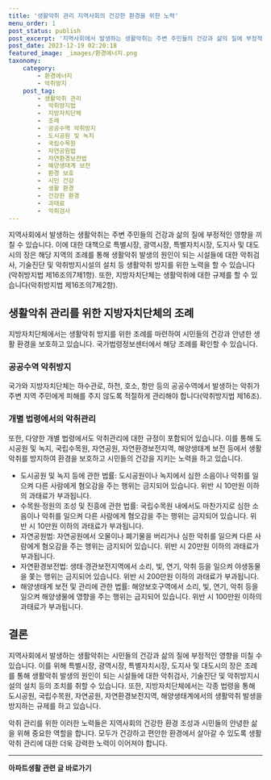 ```yaml
---
title: '생활악취 관리 지역사회의 건강한 환경을 위한 노력'
menu_order: 1
post_status: publish
post_excerpt: '지역사회에서 발생하는 생활악취는 주변 주민들의 건강과 삶의 질에 부정적인 영향을 끼칠 수 있습니다. 이에 대한 대책으로 특별시장, 광역시장, 특별자치시장, 도지사 및 대도시의 장은 해당 지역의 조례를 통해 생활악취 발생의 원인이 되는 시설들에 대한 악취검사, 기술진단 및 악취방지시설의 설치 등 생활악취 방지를 위한 노력을 할 수 있습니다 악취방지법 제16조의7제1항 . 또한, 지방자치단체는 생활악취에 대한 규제를 할 수 있습니다 악취방지법 제16조의7제2항 .'
post_date: 2023-12-19 02:20:18
featured_image: _images/환경에너지.png
taxonomy:
    category:
        - 환경에너지
        - 악취방지
    post_tag:
        - 생활악취 관리
        -  악취방지법
        -  지방자치단체
        -  조례
        -  공공수역 악취방지
        -  도시공원 및 녹지
        -  국립수목원
        -  자연공원법
        -  자연환경보전법
        -  해양생태계 보전
        -  환경 보호
        -  시민 건강
        -  생활 환경
        -  건강한 환경
        -  과태료
        -  악취검사
---
```



지역사회에서 발생하는 생활악취는 주변 주민들의 건강과 삶의 질에 부정적인 영향을 끼칠 수 있습니다. 이에 대한 대책으로 특별시장, 광역시장, 특별자치시장, 도지사 및 대도시의 장은 해당 지역의 조례를 통해 생활악취 발생의 원인이 되는 시설들에 대한 악취검사, 기술진단 및 악취방지시설의 설치 등 생활악취 방지를 위한 노력을 할 수 있습니다(악취방지법 제16조의7제1항). 또한, 지방자치단체는 생활악취에 대한 규제를 할 수 있습니다(악취방지법 제16조의7제2항).

## 생활악취 관리를 위한 지방자치단체의 조례
지방자치단체에서는 생활악취 방지를 위한 조례를 마련하여 시민들의 건강과 안녕한 생활 환경을 보호하고 있습니다. 국가법령정보센터에서 해당 조례를 확인할 수 있습니다.

### 공공수역 악취방지
국가와 지방자치단체는 하수관로, 하천, 호소, 항만 등의 공공수역에서 발생하는 악취가 주변 지역 주민에게 피해를 주지 않도록 적절하게 관리해야 합니다(악취방지법 제16조).

### 개별 법령에서의 악취관리
또한, 다양한 개별 법령에서도 악취관리에 대한 규정이 포함되어 있습니다. 이를 통해 도시공원 및 녹지, 국립수목원, 자연공원, 자연환경보전지역, 해양생태계 보전 등에서 생활악취를 방지하여 환경을 보호하고 시민들의 건강을 지키는 노력을 하고 있습니다.

- 도시공원 및 녹지 등에 관한 법률: 도시공원이나 녹지에서 심한 소음이나 악취를 일으켜 다른 사람에게 혐오감을 주는 행위는 금지되어 있습니다. 위반 시 10만원 이하의 과태료가 부과됩니다.
- 수목원·정원의 조성 및 진흥에 관한 법률: 국립수목원 내에서도 마찬가지로 심한 소음이나 악취를 일으켜 다른 사람에게 혐오감을 주는 행위는 금지되어 있습니다. 위반 시 10만원 이하의 과태료가 부과됩니다.
- 자연공원법: 자연공원에서 오물이나 폐기물을 버리거나 심한 악취를 일으켜 다른 사람에게 혐오감을 주는 행위는 금지되어 있습니다. 위반 시 20만원 이하의 과태료가 부과됩니다.
- 자연환경보전법: 생태·경관보전지역에서 소리, 빛, 연기, 악취 등을 일으켜 야생동물을 쫓는 행위는 금지되어 있습니다. 위반 시 200만원 이하의 과태료가 부과됩니다.
- 해양생태계 보전 및 관리에 관한 법률: 해양보호구역에서 소리, 빛, 연기, 악취 등을 일으켜 해양생물에 영향을 주는 행위는 금지되어 있습니다. 위반 시 100만원 이하의 과태료가 부과됩니다.

## 결론
지역사회에서 발생하는 생활악취는 시민들의 건강과 삶의 질에 부정적인 영향을 미칠 수 있습니다. 이를 위해 특별시장, 광역시장, 특별자치시장, 도지사 및 대도시의 장은 조례를 통해 생활악취 발생의 원인이 되는 시설들에 대한 악취검사, 기술진단 및 악취방지시설의 설치 등의 조치를 취할 수 있습니다. 또한, 지방자치단체에서는 각종 법령을 통해 도시공원, 국립수목원, 자연공원, 자연환경보전지역, 해양생태계에서의 생활악취 발생을 방지하는 규제를 하고 있습니다.

악취 관리를 위한 이러한 노력들은 지역사회의 건강한 환경 조성과 시민들의 안녕한 삶을 위해 중요한 역할을 합니다. 모두가 건강하고 편안한 환경에서 살아갈 수 있도록 생활악취 관리에 대한 더욱 강력한 노력이 이어져야 합니다.
<!-- wp:separator -->
<hr class="wp-block-separator has-alpha-channel-opacity"/>
<!-- /wp:separator -->

<!-- wp:group {"backgroundColor":"base","layout":{"type":"constrained"}} -->
<div class="wp-block-group has-base-background-color has-background"><!-- wp:paragraph {"align":"center","fontSize":"medium"} -->
<p class="has-text-align-center has-large-font-size"><strong>아파트생활 관련 글 바로가기</strong></p>
<!-- /wp:paragraph -->


<!-- wp:latest-posts
{"categories":[{"id":28012,"count":19,"description":"","link":"https://uknowlaw.com/category/%ec%95%84%ed%8c%8c%ed%8a%b8%ec%83%9d%ed%99%9c/","name":"아파트생활","slug":"아파트생활","taxonomy":"category","parent":0,"meta":[],"_links":{"self":[{"href":"https://uknowlaw.com/wp-json/wp/v2/categories/28012"}],"collection":[{"href":"https://uknowlaw.com/wp-json/wp/v2/categories"}],"about":[{"href":"https://uknowlaw.com/wp-json/wp/v2/taxonomies/category"}],"wp:post_type":[{"href":"https://uknowlaw.com/wp-json/wp/v2/posts?categories=28012"}],"curies":[{"name":"wp","href":"https://api.w.org/{rel}","templated":true}]}}],"postsToShow":100,"excerptLength":28,"postLayout":"grid","columns":2,"featuredImageAlign":"left","featuredImageSizeSlug":"large","fontSize":"small"} /--></div>
<!-- /wp:group -->